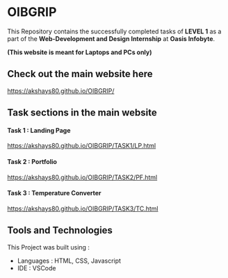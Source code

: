 # OIBGRIP

This Repository contains the successfully completed tasks of **LEVEL 1** as a part of the **Web-Development and Design Internship** at **Oasis Infobyte**.

**(This website is meant for Laptops and PCs only)**

## Check out the main website here 

<https://akshays80.github.io/OIBGRIP/>

## Task sections in the main website

#### Task 1 : Landing Page

<https://akshays80.github.io/OIBGRIP/TASK1/LP.html>

#### Task 2 : Portfolio

<https://akshays80.github.io/OIBGRIP/TASK2/PF.html>

#### Task 3 : Temperature Converter

<https://akshays80.github.io/OIBGRIP/TASK3/TC.html>

## Tools and Technologies
This Project was built using :
  * Languages : HTML, CSS, Javascript
  * IDE : VSCode
 
